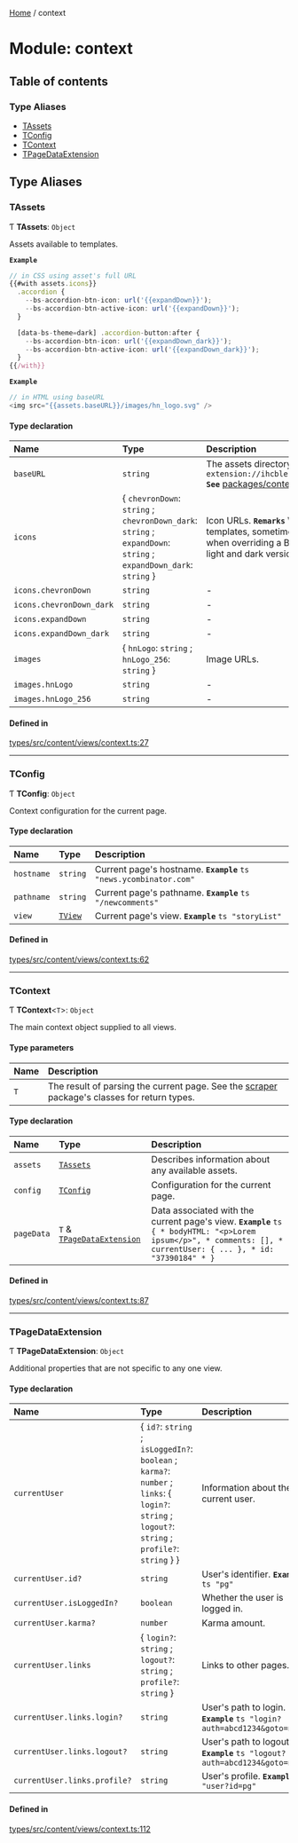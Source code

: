 [Home](../README.md) / context

# Module: context

## Table of contents

### Type Aliases

- [TAssets](context.md#tassets)
- [TConfig](context.md#tconfig)
- [TContext](context.md#tcontext)
- [TPageDataExtension](context.md#tpagedataextension)

## Type Aliases

### TAssets

Ƭ **TAssets**: `Object`

Assets available to templates.

**`Example`**

```ts
// in CSS using asset's full URL
{{#with assets.icons}}
  .accordion {
    --bs-accordion-btn-icon: url('{{expandDown}}');
    --bs-accordion-btn-active-icon: url('{{expandDown}}');
  }

  [data-bs-theme=dark] .accordion-button:after {
    --bs-accordion-btn-icon: url('{{expandDown_dark}}');
    --bs-accordion-btn-active-icon: url('{{expandDown_dark}}');
  }
{{/with}}
```

**`Example`**

```ts
// in HTML using baseURL
<img src="{{assets.baseURL}}/images/hn_logo.svg" />
```

#### Type declaration

| Name | Type | Description |
| :------ | :------ | :------ |
| `baseURL` | `string` | The assets directory's base URL. **`Example`** ```ts "chrome-extension://ihcblehlmbfeecfaiomaihjkeedjepoc/assets/img/content" ``` **`See`** [packages/content/public/assets/img/content](https://github.com/dan-lovelace/hacker-news-pro/tree/main/packages/content/public/assets/img/content) |
| `icons` | { `chevronDown`: `string` ; `chevronDown_dark`: `string` ; `expandDown`: `string` ; `expandDown_dark`: `string`  } | Icon URLs. **`Remarks`** While Material icons are available in Handlebars templates, sometimes it is necessary to use icons in CSS such as when overriding a Bootstrap component's iconography. We include light and dark versions of icons for this purpose. |
| `icons.chevronDown` | `string` | - |
| `icons.chevronDown_dark` | `string` | - |
| `icons.expandDown` | `string` | - |
| `icons.expandDown_dark` | `string` | - |
| `images` | { `hnLogo`: `string` ; `hnLogo_256`: `string`  } | Image URLs. |
| `images.hnLogo` | `string` | - |
| `images.hnLogo_256` | `string` | - |

#### Defined in

[types/src/content/views/context.ts:27](https://github.com/dan-lovelace/hacker-news-pro/blob/442f6cf/packages/types/src/content/views/context.ts#L27)

___

### TConfig

Ƭ **TConfig**: `Object`

Context configuration for the current page.

#### Type declaration

| Name | Type | Description |
| :------ | :------ | :------ |
| `hostname` | `string` | Current page's hostname. **`Example`** ```ts "news.ycombinator.com" ``` |
| `pathname` | `string` | Current page's pathname. **`Example`** ```ts "/newcomments" ``` |
| `view` | [`TView`](shared.md#tview) | Current page's view. **`Example`** ```ts "storyList" ``` |

#### Defined in

[types/src/content/views/context.ts:62](https://github.com/dan-lovelace/hacker-news-pro/blob/442f6cf/packages/types/src/content/views/context.ts#L62)

___

### TContext

Ƭ **TContext**<`T`\>: `Object`

The main context object supplied to all views.

#### Type parameters

| Name | Description |
| :------ | :------ |
| `T` | The result of parsing the current page. See the [scraper](scraper.md) package's classes for return types. |

#### Type declaration

| Name | Type | Description |
| :------ | :------ | :------ |
| `assets` | [`TAssets`](context.md#tassets) | Describes information about any available assets. |
| `config` | [`TConfig`](context.md#tconfig) | Configuration for the current page. |
| `pageData` | `T` & [`TPageDataExtension`](context.md#tpagedataextension) | Data associated with the current page's view. **`Example`** ```ts { * bodyHTML: "<p>Lorem ipsum</p>", * comments: [], * currentUser: { ... }, * id: "37390184" * } ``` |

#### Defined in

[types/src/content/views/context.ts:87](https://github.com/dan-lovelace/hacker-news-pro/blob/442f6cf/packages/types/src/content/views/context.ts#L87)

___

### TPageDataExtension

Ƭ **TPageDataExtension**: `Object`

Additional properties that are not specific to any one view.

#### Type declaration

| Name | Type | Description |
| :------ | :------ | :------ |
| `currentUser` | { `id?`: `string` ; `isLoggedIn?`: `boolean` ; `karma?`: `number` ; `links`: { `login?`: `string` ; `logout?`: `string` ; `profile?`: `string`  }  } | Information about the current user. |
| `currentUser.id?` | `string` | User's identifier. **`Example`** ```ts "pg" ``` |
| `currentUser.isLoggedIn?` | `boolean` | Whether the user is logged in. |
| `currentUser.karma?` | `number` | Karma amount. |
| `currentUser.links` | { `login?`: `string` ; `logout?`: `string` ; `profile?`: `string`  } | Links to other pages. |
| `currentUser.links.login?` | `string` | User's path to login. **`Example`** ```ts "login?auth=abcd1234&goto=news" ``` |
| `currentUser.links.logout?` | `string` | User's path to logout. **`Example`** ```ts "logout?auth=abcd1234&goto=news" ``` |
| `currentUser.links.profile?` | `string` | User's profile. **`Example`** ```ts "user?id=pg" ``` |

#### Defined in

[types/src/content/views/context.ts:112](https://github.com/dan-lovelace/hacker-news-pro/blob/442f6cf/packages/types/src/content/views/context.ts#L112)
